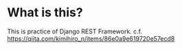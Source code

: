 # What is this?
This is practice of Django REST Framework.
c.f. https://qiita.com/kimihiro_n/items/86e0a9e619720e57ecd8


